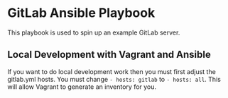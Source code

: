 # GitLab Ansible Playbook

This playbook is used to spin up an example GitLab server. 

## Local Development with Vagrant and Ansible
If you want to do local development work then you must first adjust the gitlab.yml hosts. You must change 
`- hosts: gitlab` to `- hosts: all`. This will allow Vagrant to generate an inventory for you. 